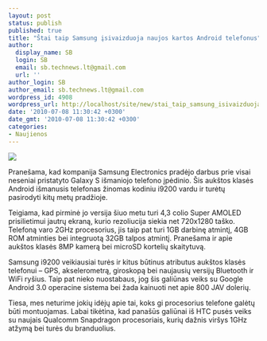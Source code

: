 ```yaml
---
layout: post
status: publish
published: true
title: "Štai taip Samsung įsivaizduoja naujos kartos Android telefonus"
author:
  display_name: SB
  login: SB
  email: sb.technews.lt@gmail.com
  url: ''
author_login: SB
author_email: sb.technews.lt@gmail.com
wordpress_id: 4908
wordpress_url: http://localhost/site/new/stai_taip_samsung_isivaizduoja_naujos_kartos_android_telefonus/
date: '2010-07-08 11:30:42 +0300'
date_gmt: '2010-07-08 11:30:42 +0300'
categories:
- Naujienos
---
```

<div class="imgright"><img src="http://t0.gstatic.com/images?q=tbn:MhoUE7rtVHLJlM:http://the-mobiler.com/wp-content/uploads/2010/03/samsung-galaxy-s-550x550.jpg"  /></div>
<p>Pranešama, kad kompanija Samsung Electronics pradėjo darbus prie visai neseniai pristatyto Galaxy S išmaniojo telefono įpėdinio. Šis aukštos klasės Android išmanusis telefonas žinomas kodiniu i9200 vardu ir turėtų pasirodyti kitų metų pradžioje.</p>
<p>Teigiama, kad pirminė jo versija šiuo metu turi 4,3 colio Super AMOLED prisilietimui jautrų ekraną, kurio rezoliucija siekia net 720x1280 taško. Telefoną varo 2GHz procesorius, jis taip pat turi 1GB darbinę atmintį, 4GB ROM atminties bei integruotą 32GB talpos atmintį. Pranešama ir apie aukštos klasės 8MP kamerą bei microSD kortelių skaitytuvą.</p>
<p>Samsung i9200 veikiausiai turės ir kitus būtinus atributus aukštos klasės telefonui – GPS, akselerometrą, giroskopą bei naujausių versijų Bluetooth ir WiFi ryšius. Taip pat nieko nuostabaus, jog šis galiūnas veiks su Google Android 3.0 operacine sistema bei žada kainuoti net apie 800 JAV dolerių.</p>
<p>Tiesa, mes neturime jokių idėjų apie tai, koks gi procesorius telefone galėtų būti montuojamas. Labai tikėtina, kad panašūs galiūnai iš HTC pusės veiks su naujais Qualcomm Snapdragon procesoriais, kurių dažnis viršys 1GHz atžymą bei turės du branduolius.<br /></p>
